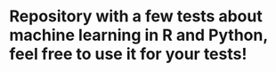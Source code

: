 # Repository with a few tests about machine learning in R and Python, feel free to use it for your tests!
